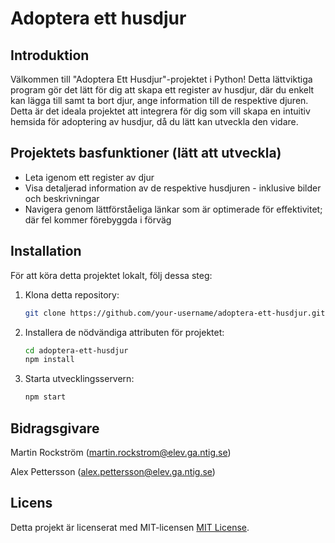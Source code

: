 # Adoptera ett husdjur

## Introduktion
Välkommen till "Adoptera Ett Husdjur"-projektet i Python!
Detta lättviktiga program gör det lätt för dig att skapa ett register av husdjur, där du enkelt kan lägga till samt ta bort djur, ange information till de respektive djuren. Detta är det ideala projektet att integrera för dig som vill skapa en intuitiv hemsida för adoptering av husdjur, då du lätt kan utveckla den vidare.

## 


## Projektets basfunktioner (lätt att utveckla)
- Leta igenom ett register av djur
- Visa detaljerad information av de respektive husdjuren - inklusive bilder och beskrivningar
- Navigera genom lättförståeliga länkar som är optimerade för effektivitet; där fel kommer förebyggda i förväg

## Installation
För att köra detta projektet lokalt, följ dessa steg:

1. Klona detta repository:
    ```bash
    git clone https://github.com/your-username/adoptera-ett-husdjur.git
    ```

2. Installera de nödvändiga attributen för projektet:
    ```bash
    cd adoptera-ett-husdjur
    npm install
    ```

3. Starta utvecklingsservern:
    ```bash
    npm start
    ```

## Bidragsgivare
Martin Rockström (martin.rockstrom@elev.ga.ntig.se)

Alex Pettersson (alex.pettersson@elev.ga.ntig.se)

## Licens
Detta projekt är licenserat med MIT-licensen [MIT License](./LICENSE).
